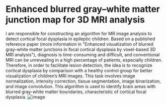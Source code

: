 # Enhanced blurred gray–white matter junction map for 3D MRI analysis
I am responsible for constructing an algorithm for MR image analysis to detect cortical focal dysplasia in epileptic children. Based on a published reference paper (more information in "Enhanced visualization of blurred gray–white matter junctions in focal cortical dysplasia by voxel-based 3D MRI analysis"), diagnosis is time-consuming and difficult, and conventional MRI can be unrevealing in a high percentage of patients, especially children. Therefore, in order to facilitate lesion detection, the idea is to recognize cortical dysplasia by comparison with a healthy control group for better visualization of children’s MRI images. This task involves image normalization, intensity correction, tissue segmentation, image binarization, and image convolution. This algorithm is used to identify brain areas with blurred gray-white matter boundaries, characteristic of cortical focal dysplasia.
![image](https://user-images.githubusercontent.com/59714064/204117524-02fd9409-4428-4436-ba70-bcd4dc38bffe.png)
